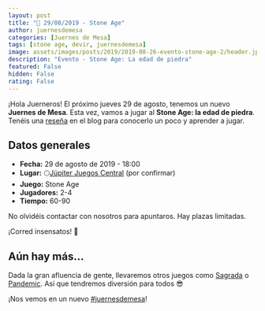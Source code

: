 ```yaml
---
layout: post
title: "📆 29/08/2019 - Stone Age"
author: juernesdemesa
categories: [Juernes de Mesa]
tags: [stone age, devir, juernesdemesa]
image: assets/images/posts/2019/2019-08-26-evento-stone-age-2/header.jpg
description: "Evento - Stone Age: La edad de piedra"
featured: False
hidden: False
rating: False
---
```


¡Hola Juerneros! El próximo jueves 29 de agosto, tenemos un nuevo **Juernes de Mesa**. Esta vez, vamos a jugar al **Stone Age: la edad de piedra**. Tenéis una [reseña](/conociendo-stone-age) en el blog para conocerlo un poco y aprender a jugar.

## Datos generales

- **Fecha:** 29 de agosto de 2019 - 18:00
- **Lugar:** 🌕[Júpiter Juegos Central](https://www.jupiterjuegos.com/tiendas/) (por confirmar)
- **Juego:** Stone Age
- **Jugadores:** 2-4
- **Tiempo:** 60-90

No olvidéis contactar con nosotros para apuntaros. Hay plazas limitadas.

¡Corred insensatos! 🧙

## Aún hay más...

Dada la gran afluencia de gente, llevaremos otros juegos como [Sagrada](https://boardgamegeek.com/boardgame/199561/sagrada) o [Pandemic](/evento-pandemic-1). Así que tendremos diversión para todos 😎

¡Nos vemos en un nuevo [#juernesdemesa](https://twitter.com/search?q=%23juernesdemesa)!
